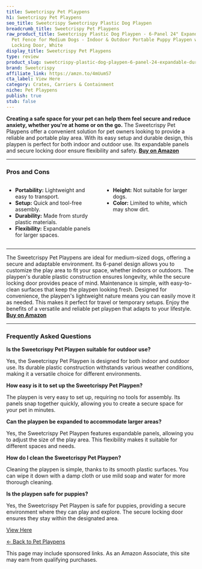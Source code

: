 ```yaml
---
title: Sweetcrispy Pet Playpens
h1: Sweetcrispy Pet Playpens
seo_title: Sweetcrispy Sweetcrispy Plastic Dog Playpen
breadcrumb_title: Sweetcrispy Pet Playpens
raw_product_title: Sweetcrispy Plastic Dog Playpen - 6-Panel 24" Expandable & Durable
  Pet Fence for Medium Dogs - Indoor & Outdoor Portable Puppy Playpen with Secure
  Locking Door, White
display_title: Sweetcrispy Pet Playpens
type: review
product_slug: sweetcrispy-plastic-dog-playpen-6-panel-24-expandable-durable-pet-fence-4f96605c
brand: Sweetcrispy
affiliate_link: https://amzn.to/4mUumS7
cta_label: View Here
category: Crates, Carriers & Containment
niche: Pet Playpens
publish: true
stub: false
---
```


<div id="intro" class="full-width">
  <p><strong>Creating a safe space for your pet can help them feel secure and reduce anxiety, whether you're at home or on the go.</strong> The Sweetcrispy Pet Playpens offer a convenient solution for pet owners looking to provide a reliable and portable play area. With its easy setup and durable design, this playpen is perfect for both indoor and outdoor use. Its expandable panels and secure locking door ensure flexibility and safety. <a href="https://amzn.to/4mUumS7" rel="nofollow sponsored noopener" target="_blank"><strong>Buy on Amazon</strong></a></p>
</div>

<hr />
<h3 id="pros-cons">Pros and Cons</h3>
<div class="pc-grid" style="display:grid;grid-template-columns:1fr 1fr;gap:16px;">
  <ul>
    <li><strong>Portability:</strong> Lightweight and easy to transport.</li>
    <li><strong>Setup:</strong> Quick and tool-free assembly.</li>
    <li><strong>Durability:</strong> Made from sturdy plastic materials.</li>
    <li><strong>Flexibility:</strong> Expandable panels for larger spaces.</li>
  </ul>
  <ul>
    <li><strong>Height:</strong> Not suitable for larger dogs.</li>
    <li><strong>Color:</strong> Limited to white, which may show dirt.</li>
  </ul>
</div>
<hr />

<div class="full-width">
  <p>The Sweetcrispy Pet Playpens are ideal for medium-sized dogs, offering a secure and adaptable environment. Its 6-panel design allows you to customize the play area to fit your space, whether indoors or outdoors. The playpen's durable plastic construction ensures longevity, while the secure locking door provides peace of mind. Maintenance is simple, with easy-to-clean surfaces that keep the playpen looking fresh. Designed for convenience, the playpen's lightweight nature means you can easily move it as needed. This makes it perfect for travel or temporary setups. Enjoy the benefits of a versatile and reliable pet playpen that adapts to your lifestyle. <a href="https://amzn.to/4mUumS7" rel="nofollow sponsored noopener" target="_blank"><strong>Buy on Amazon</strong></a></p>
</div>

<hr />
<h3 id="faqs">Frequently Asked Questions</h3>

<p><strong>Is the Sweetcrispy Pet Playpen suitable for outdoor use?</strong></p>
<p>Yes, the Sweetcrispy Pet Playpen is designed for both indoor and outdoor use. Its durable plastic construction withstands various weather conditions, making it a versatile choice for different environments.</p>

<p><strong>How easy is it to set up the Sweetcrispy Pet Playpen?</strong></p>
<p>The playpen is very easy to set up, requiring no tools for assembly. Its panels snap together quickly, allowing you to create a secure space for your pet in minutes.</p>

<p><strong>Can the playpen be expanded to accommodate larger areas?</strong></p>
<p>Yes, the Sweetcrispy Pet Playpen features expandable panels, allowing you to adjust the size of the play area. This flexibility makes it suitable for different spaces and needs.</p>

<p><strong>How do I clean the Sweetcrispy Pet Playpen?</strong></p>
<p>Cleaning the playpen is simple, thanks to its smooth plastic surfaces. You can wipe it down with a damp cloth or use mild soap and water for more thorough cleaning.</p>

<p><strong>Is the playpen safe for puppies?</strong></p>
<p>Yes, the Sweetcrispy Pet Playpen is safe for puppies, providing a secure environment where they can play and explore. The secure locking door ensures they stay within the designated area.</p>
<p><a class="btn" href="https://amzn.to/4mUumS7" target="_blank" rel="nofollow sponsored noopener">View Here</a></p>
<p><a href="/roundups/crates-carriers-containment/pet-playpens/">← Back to Pet Playpens</a></p>
<aside class="disclosure">This page may include sponsored links. As an Amazon Associate, this site may earn from qualifying purchases.</aside>
